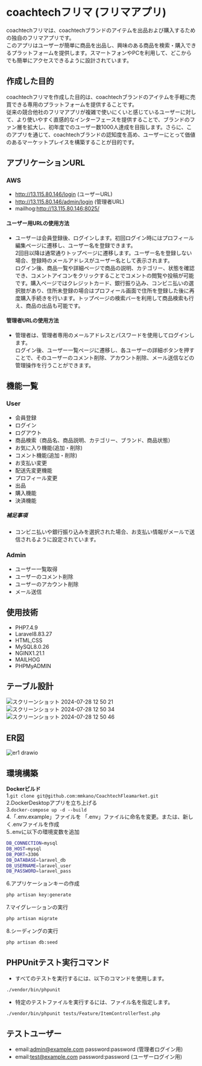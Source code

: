 # coachtechフリマ (フリマアプリ)
coachtechフリマは、coachtechブランドのアイテムを出品および購入するための独自のフリマアプリです。<br>このアプリはユーザーが簡単に商品を出品し、興味のある商品を検索・購入できるプラットフォームを提供します。スマートフォンやPCを利用して、どこからでも簡単にアクセスできるように設計されています。


## 作成した目的  
coachtechフリマを作成した目的は、coachtechブランドのアイテムを手軽に売買できる専用のプラットフォームを提供することです。<br>従来の競合他社のフリマアプリが複雑で使いにくいと感じているユーザーに対して、より使いやすく直感的なインターフェースを提供することで、ブランドのファン層を拡大し、初年度でのユーザー数1000人達成を目指します。さらに、このアプリを通じて、coachtechブランドの認知度を高め、ユーザーにとって価値のあるマーケットプレイスを構築することが目的です。


## アプリケーションURL    

### AWS 
* http://13.115.80.146/login (ユーザーURL)
* http://13.115.80.146/admin/login (管理者URL)
* mailhog:http://13.115.80.146:8025/  

#### ユーザー用URLの使用方法
* ユーザーは会員登録後、ログインします。初回ログイン時にはプロフィール編集ページに遷移し、ユーザー名を登録できます。<br>2回目以降は通常通りトップページに遷移します。ユーザー名を登録しない場合、登録時のメールアドレスがユーザー名として表示されます。<br>ログイン後、商品一覧や詳細ページで商品の説明、カテゴリー、状態を確認でき、コメントアイコンをクリックすることでコメントの閲覧や投稿が可能です。購入ページではクレジットカード、銀行振り込み、コンビニ払いの選択肢があり、住所未登録の場合はプロフィール画面で住所を登録した後に再度購入手続きを行います。トップページの検索バーを利用して商品検索も行え、商品の出品も可能です。

#### 管理者URLの使用方法
* 管理者は、管理者専用のメールアドレスとパスワードを使用してログインします。<br>ログイン後、ユーザー一覧ページに遷移し、各ユーザーの詳細ボタンを押すことで、そのユーザーのコメント削除、アカウント削除、メール送信などの管理操作を行うことができます。

## 機能一覧

### User
* 会員登録
* ログイン
* ログアウト
* 商品検索（商品名、商品説明、カテゴリー、ブランド、商品状態）
* お気に入り機能(追加・削除)
* コメント機能(追加・削除)
* お支払い変更
* 配送先変更機能
* プロフィール変更
* 出品
* 購入機能
* 決済機能
  
##### 補足事項
* コンビニ払いや銀行振り込みを選択された場合、お支払い情報がメールで送信されるように設定されています。


### Admin
* ユーザー一覧取得
* ユーザーのコメント削除
* ユーザーのアカウント削除
* メール送信

	
## 使用技術
* PHP7.4.9
* Laravel8.83.27 
* HTML,CSS  
* MySQL8.0.26    
* NGINX1.21.1  
* MAILHOG  
* PHPMyADMIN  


## テーブル設計  
![スクリーンショット 2024-07-28 12 50 21](https://github.com/user-attachments/assets/1c4ba400-f630-4b08-800c-2b98b1bde866)
![スクリーンショット 2024-07-28 12 50 34](https://github.com/user-attachments/assets/eadc9e9c-a098-4964-a868-dfd8d66a76a0)
![スクリーンショット 2024-07-28 12 50 46](https://github.com/user-attachments/assets/fb3813c5-a39e-47d2-869c-2571718e98fe)


## ER図  
![er1 drawio](https://github.com/user-attachments/assets/d4af6ab2-9e8d-4196-991b-6dcaca23b030)


## 環境構築  

**Dockerビルド**  
1.`git clone git@github.com:mmkano/CoachtechFleamarket.git`  
2.DockerDesktopアプリを立ち上げる  
3.`docker-compose up -d --build`    
4.「.env.example」ファイルを 「.env」ファイルに命名を変更。または、新しく.envファイルを作成  
5..envに以下の環境変数を追加  
 ```bash
DB_CONNECTION=mysql      
DB_HOST=mysql    
DB_PORT=3306
DB_DATABASE=laravel_db  
DB_USERNAME=laravel_user   
DB_PASSWORD=laravel_pass
```    
6.アプリケーションキーの作成  
``` bash 
php artisan key:generate
```   
7.マイグレーションの実行  
```bash
php artisan migrate
```  
8.シーディングの実行 
``` bash
php artisan db:seed 
```     

## PHPUnitテスト実行コマンド
* すべてのテストを実行するには、以下のコマンドを使用します。<br>
``` bash
./vendor/bin/phpunit
```
* 特定のテストファイルを実行するには、ファイル名を指定します。<br>
``` bash
./vendor/bin/phpunit tests/Feature/ItemControllerTest.php
```


## テストユーザー
* email:admin@example.com  password:password (管理者ログイン用)
* email:test@example.com password:password (ユーザーログイン用)


